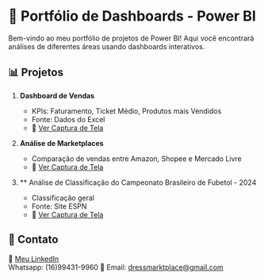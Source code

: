 # 🚀 Portfólio de Dashboards - Power BI

Bem-vindo ao meu portfólio de projetos de Power BI! Aqui você encontrará análises de diferentes áreas usando dashboards interativos.

## 📊 Projetos

1. **Dashboard de Vendas**
   - KPIs: Faturamento, Ticket Médio, Produtos mais Vendidos
   - Fonte: Dados do Excel
   - 📸 [Ver Captura de Tela](link_da_imagem)

2. **Análise de Marketplaces**
   - Comparação de vendas entre Amazon, Shopee e Mercado Livre
   - 📸 [Ver Captura de Tela](link_da_imagem)

3. ** Análise de Classificação do Campeonato Brasileiro de Fubetol - 2024
   - Classificação geral
   - Fonte: Site ESPN
   - 📸 [Ver Captura de Tela](https://app.powerbi.com/reportEmbed?reportId=0a8a5c87-a0b5-4e51-b710-7f100c37dbe6&autoAuth=true&ctid=b1051c4b-3b94-41ab-9441-e73a72342fdd)
 
  ## 🔗 Contato
💼 [Meu LinkedIn](https://linkedin.com/in/michellesilvaa)  
 Whatsapp: (16)99431-9960
📧 Email: dressmarktplace@gmail.com

 
